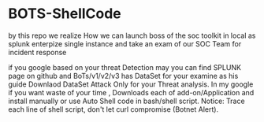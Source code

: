 # BOTS-ShellCode
by this repo we realize How we can launch boss of the soc toolkit in local as splunk enterpize single instance and take an exam of our  SOC Team for incident response

if you google based on your threat Detection may you can find SPLUNK page on github 
and BoTs/v1/v2/v3 has DataSet for your examine as his guide Downlaod DataSet Attack Only for your Threat analysis. In my google if you want waste of your time
, Downloads each of add-on/Application and install manually or use Auto Shell code in bash/shell script. 
Notice: Trace each line of shell script, don't let curl compromise (Botnet Alert).
